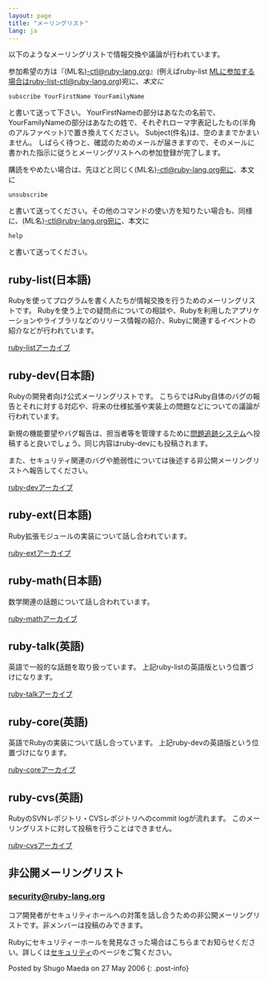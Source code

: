 ```yaml
---
layout: page
title: "メーリングリスト"
lang: ja
---
```


以下のようなメーリングリストで情報交換や議論が行われています。

参加希望の方は『(ML名)-ctl@ruby-lang.org』(例えばruby-list
MLに参加する場合はruby-list-ctl@ruby-lang.org)宛に、*本文に*

    subscribe YourFirstName YourFamilyName

と書いて送って下さい。
YourFirstNameの部分はあなたの名前で、YourFamilyNameの部分はあなたの姓で、それぞれローマ字表記したもの(半角のアルファベット)で置き換えてください。
Subject(件名)は、空のままでかまいません。
しばらく待つと、確認のためのメールが届きますので、そのメールに書かれた指示に従うとメーリングリストへの参加登録が完了します。

購読をやめたい場合は、先ほどと同じく(ML名)-ctl@ruby-lang.org宛に、本文に

    unsubscribe

と書いて送ってください。その他のコマンドの使い方を知りたい場合も、同様に、(ML名)-ctl@ruby-lang.org宛に、本文に

    help

と書いて送ってください。

## ruby-list(日本語)

Rubyを使ってプログラムを書く人たちが情報交換を行うためのメーリングリストです。
Rubyを使う上での疑問点についての相談や、Rubyを利用したアプリケーションやライブラリなどのリリース情報の紹介、Rubyに関連するイベントの紹介などが行われています。

[ruby-listアーカイブ][1]

## ruby-dev(日本語)

Rubyの開発者向け公式メーリングリストです。
こちらではRuby自体のバグの報告とそれに対する対応や、将来の仕様拡張や実装上の問題などについての議論が行われています。

新規の機能要望やバグ報告は、担当者等を管理するために[問題追跡システム][2]へ投稿すると良いでしょう。同じ内容はruby-devにも投稿されます。

また、セキュリティ関連のバグや脆弱性については後述する非公開メーリングリストへ報告してください。

[ruby-devアーカイブ][3]

## ruby-ext(日本語)

Ruby拡張モジュールの実装について話し合われています。

[ruby-extアーカイブ][4]

## ruby-math(日本語)

数学関連の話題について話し合われています。

[ruby-mathアーカイブ][5]

## ruby-talk(英語)

英語で一般的な話題を取り扱っています。 上記ruby-listの英語版という位置づけになります。

[ruby-talkアーカイブ][6]

## ruby-core(英語)

英語でRubyの実装について話し合っています。 上記ruby-devの英語版という位置づけになります。

[ruby-coreアーカイブ][7]

## ruby-cvs(英語)

RubyのSVNレポジトリ・CVSレポジトリへのcommit logが流れます。 このメーリングリストに対して投稿を行うことはできません。

[ruby-cvsアーカイブ][8]

## 非公開メーリングリスト

### security@ruby-lang.org

コア開発者がセキュリティホールへの対策を話し合うための非公開メーリングリストです。非メンバーは投稿のみできます。

Rubyにセキュリティーホールを発見なさった場合はこちらまでお知らせください。詳しくは[セキュリティ][9]のページをご覧ください。

Posted by Shugo Maeda on 27 May 2006
{: .post-info}



[1]: http://blade.nagaokaut.ac.jp/ruby/ruby-list/index.shtml 
[2]: http://redmine.ruby-lang.org/ 
[3]: http://blade.nagaokaut.ac.jp/ruby/ruby-dev/index.shtml 
[4]: http://blade.nagaokaut.ac.jp/ruby/ruby-ext/index.shtml 
[5]: http://blade.nagaokaut.ac.jp/ruby/ruby-math/index.shtml 
[6]: http://blade.nagaokaut.ac.jp/ruby/ruby-talk/index.shtml 
[7]: http://blade.nagaokaut.ac.jp/ruby/ruby-core/index.shtml 
[8]: http://www.atdot.net/~ko1/w3ml/w3ml.cgi/ruby-cvs/ 
[9]: http://www.ruby-lang.org/ja/security/ 
